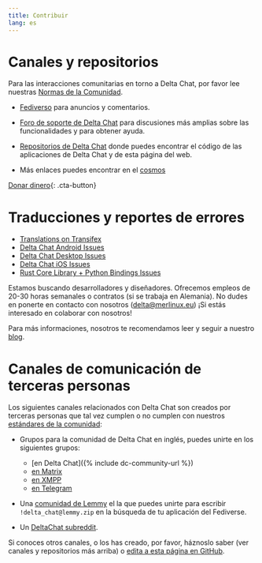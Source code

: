 ```yaml
---
title: Contribuir
lang: es
---
```


# Canales y repositorios

Para las interacciones comunitarias en torno a Delta Chat, por favor lee nuestras [Normas de la Comunidad](community-standards).

- [Fediverso](https://chaos.social/web/@delta) para anuncios y comentarios.

- [Foro de soporte de Delta Chat](https://support.delta.chat) para discusiones más amplias sobre las funcionalidades y para obtener ayuda.

- [Repositorios de Delta Chat](https://github.com/deltachat/) donde puedes encontrar el código de las aplicaciones de Delta Chat y de esta página del web.

- Más enlaces puedes encontrar en el [cosmos](https://cosmos.delta.chat)

[Donar dinero](donate){: .cta-button}

# Traducciones y reportes de errores

- [Translations on Transifex](https://explore.transifex.com/delta-chat/)
- [Delta Chat Android Issues](https://github.com/deltachat/deltachat-android/issues)
- [Delta Chat Desktop Issues](https://github.com/deltachat/deltachat-desktop/issues)
- [Delta Chat iOS Issues](https://github.com/deltachat/deltachat-ios/issues)
- [Rust Core Library + Python Bindings Issues](https://github.com/deltachat/deltachat-core-rust/issues)

Estamos buscando desarrolladores y diseñadores.
Ofrecemos empleos de 20-30 horas semanales  o contratos (si se trabaja en Alemania).
No dudes en ponerte en contacto con nosotros (delta@merlinux.eu)
¡Si estás interesado en colaborar con nosotros!

Para más informaciones, nosotros te recomendamos leer y seguir a nuestro [blog](https://delta.chat/en/blog).


# Canales de comunicación de terceras personas

Los siguientes canales relacionados con Delta Chat son creados por terceras personas que tal vez cumplen o no cumplen con nuestros [estándares de la comunidad](community-standards): 

- Grupos para la comunidad de Delta Chat en inglés, puedes unirte en los siguientes grupos:
  * [en Delta Chat]({% include dc-community-url %})
  * [en Matrix](https://matrix.to/#/#Delta.Chat:matrix.org)
  * [en XMPP](xmpp:deltachat-en@chat.disroot.org?join)
  * [en Telegram](https://t.me/deltachat_community)

- Una [comunidad de Lemmy](https://lemmy.zip/c/delta_chat)
  el la que puedes unirte para escribir `!delta_chat@lemmy.zip` 
  en la búsqueda de tu aplicación del Fediverse.

- Un [DeltaChat subreddit](https://old.reddit.com/r/DeltaChat/).

Si conoces otros canales, o los has creado,
por favor, háznoslo saber (ver canales y repositorios más arriba)
o [edita a esta página en GitHub](https://github.com/deltachat/deltachat-pages/edit/master/en/contribute.md).
